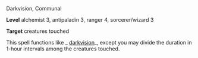 Darkvision, Communal

**Level** alchemist 3, antipaladin 3, ranger 4, sorcerer/wizard 3

**Target** creatures touched

This spell functions like _ [darkvision](spells/darkvision.md#_darkvision)_, except you may divide the duration in 1-hour intervals among the creatures touched.

